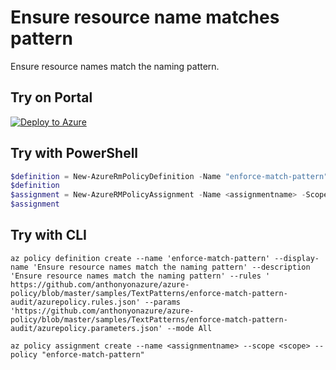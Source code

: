 # Ensure resource name matches pattern

Ensure resource names match the naming pattern.

## Try on Portal

[![Deploy to Azure](http://azuredeploy.net/deploybutton.png)](https://portal.azure.com/?feature.customportal=false&microsoft_azure_policy=true&microsoft_azure_policy_policyinsights=true&feature.microsoft_azure_security_policy=true&microsoft_azure_marketplace_policy=true#blade/Microsoft_Azure_Policy/CreatePolicyDefinitionBlade/uri/https%3A%2F%2Fraw.githubusercontent.com%2FAzure%2Fazure-policy%2Fmaster%2Fsamples%2FTextPatterns%2Fenforce-match-pattern%2Fazurepolicy.json)

## Try with PowerShell

````powershell
$definition = New-AzureRmPolicyDefinition -Name "enforce-match-pattern" -DisplayName "Ensure resource names match the naming pattern" -description "Ensure resource names match the naming pattern" -Policy 'https://github.com/anthonyonazure/azure-policy/blob/master/samples/TextPatterns/enforce-match-pattern-audit/azurepolicy.rules.json' -Parameter 'https://github.com/anthonyonazure/azure-policy/blob/master/samples/TextPatterns/enforce-match-pattern-audit/azurepolicy.parameters.json' -Mode All
$definition
$assignment = New-AzureRMPolicyAssignment -Name <assignmentname> -Scope <scope> -PolicyDefinition $definition
$assignment 
````

## Try with CLI

````cli
az policy definition create --name 'enforce-match-pattern' --display-name 'Ensure resource names match the naming pattern' --description 'Ensure resource names match the naming pattern' --rules '
https://github.com/anthonyonazure/azure-policy/blob/master/samples/TextPatterns/enforce-match-pattern-audit/azurepolicy.rules.json' --params 'https://github.com/anthonyonazure/azure-policy/blob/master/samples/TextPatterns/enforce-match-pattern-audit/azurepolicy.parameters.json' --mode All

az policy assignment create --name <assignmentname> --scope <scope> --policy "enforce-match-pattern"
````
